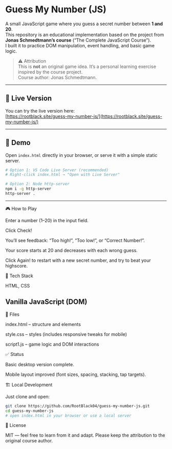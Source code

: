 # Guess My Number (JS)

A small JavaScript game where you guess a secret number between **1 and 20**.  
This repository is an educational implementation based on the project from **Jonas Schmedtmann’s course** (“The Complete JavaScript Course”).  
I built it to practice DOM manipulation, event handling, and basic game logic.

> ⚠️ Attribution  
> This is **not** an original game idea. It’s a personal learning exercise inspired by the course project.  
> Course author: Jonas Schmedtmann.

---

## 🚀 Live Version

You can try the live version here:  
[https://rootblack.site/guess-my-number-js/](https://rootblack.site/guess-my-number-js/)

---

## 🚀 Demo
Open `index.html` directly in your browser, or serve it with a simple static server.

```bash
# Option 1: VS Code Live Server (recommended)
# Right-click index.html → "Open with Live Server"

# Option 2: Node http-server
npm i -g http-server
http-server .

```
---
🎮 How to Play

Enter a number (1–20) in the input field.

Click Check!

You’ll see feedback: “Too high!”, “Too low!”, or “Correct Number!”.

Your score starts at 20 and decreases with each wrong guess.

Click Again! to restart with a new secret number, and try to beat your highscore.

🧩 Tech Stack

HTML, CSS

Vanilla JavaScript (DOM)
---
📁 Files

index.html – structure and elements

style.css – styles (includes responsive tweaks for mobile)

script1.js – game logic and DOM interactions

✅ Status

Basic desktop version complete.

Mobile layout improved (font sizes, spacing, stacking, tap targets).

🏗 Local Development

Just clone and open:
```bash
git clone https://github.com/RootBlack04/guess-my-number-js.git
cd guess-my-number-js
# open index.html in your browser or use a local server
```
📜 License

MIT — feel free to learn from it and adapt.
Please keep the attribution to the original course author.
